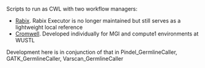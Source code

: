 Scripts to run as CWL with two workflow managers:
* [Rabix](https://rabix.io/).  Rabix Executor is no longer maintained but still serves as a lightweight local reference
* [Cromwell](https://cromwell.readthedocs.io/en/develop/).  Developed individually for MGI and compute1 environments at WUSTL

Development here is in conjunction of that in Pindel_GermlineCaller, GATK_GermlineCaller, Varscan_GermlineCaller
